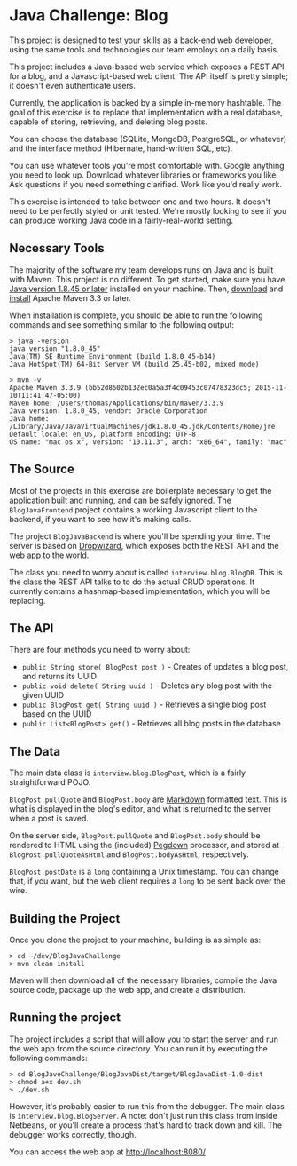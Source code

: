 # Java Challenge: Blog #

This project is designed to test your skills as a back-end web developer,
using the same tools and technologies our team employs on a daily basis.

This project includes a Java-based web service which exposes a REST API for a 
blog, and a Javascript-based web client. The API itself is pretty simple; it 
doesn't even authenticate users. 

Currently, the application is backed by a simple in-memory hashtable. The goal
of this exercise is to replace that implementation with a real database,
capable of storing, retrieving, and deleting blog posts.

You can choose the database (SQLite, MongoDB, PostgreSQL, or whatever) and
the interface method (Hibernate, hand-written SQL, etc).

You can use whatever tools you're most comfortable with. Google anything you
need to look up. Download whatever libraries or frameworks you like. Ask 
questions if you need something clarified. Work like you'd really work.

This exercise is intended to take between one and two hours. It doesn't need
to be perfectly styled or unit tested. We're mostly looking to see if you can 
produce working Java code in a fairly-real-world setting.
    
## Necessary Tools ##

The majority of the software my team develops runs on Java and is built with
Maven. This project is no different. To get started, make sure you have 
[Java version 1.8.45 or later](https://java.com/en/download/) installed on 
your machine. Then, [download](https://maven.apache.org/download.cgi) and
[install](https://maven.apache.org/install.html) Apache Maven 3.3 or later.

When installation is complete, you should be able to run the following 
commands and see something similar to the following output:

```
> java -version
java version "1.8.0_45"
Java(TM) SE Runtime Environment (build 1.8.0_45-b14)
Java HotSpot(TM) 64-Bit Server VM (build 25.45-b02, mixed mode)

> mvn -v
Apache Maven 3.3.9 (bb52d8502b132ec0a5a3f4c09453c07478323dc5; 2015-11-10T11:41:47-05:00)
Maven home: /Users/thomas/Applications/bin/maven/3.3.9
Java version: 1.8.0_45, vendor: Oracle Corporation
Java home: /Library/Java/JavaVirtualMachines/jdk1.8.0_45.jdk/Contents/Home/jre
Default locale: en_US, platform encoding: UTF-8
OS name: "mac os x", version: "10.11.3", arch: "x86_64", family: "mac"
```

## The Source ##

Most of the projects in this exercise are boilerplate necessary to get the 
application built and running, and can be safely ignored. The `BlogJavaFrontend`
project contains a working Javascript client to the backend, if you want to see
how it's making calls.

The project `BlogJavaBackend` is where you'll be spending your time. The server is
based on [Dropwizard](http://www.dropwizard.io/0.9.2/docs/), which exposes both
the REST API and the web app to the world.

The class you need to worry about is called `interview.blog.BlogDB`. This is the
class the REST API talks to to do the actual CRUD operations. It currently 
contains a hashmap-based implementation, which you will be replacing.

## The API ##

There are four methods you need to worry about:

* `public String store( BlogPost post )` - Creates of updates a blog post, and returns its UUID
* `public void delete( String uuid )` - Deletes any blog post with the given UUID
* `public BlogPost get( String uuid )` - Retrieves a single blog post based on the UUID
* `public List<BlogPost> get()` - Retrieves all blog posts in the database

## The Data ##

The main data class is `interview.blog.BlogPost`, which is a fairly 
straightforward POJO.

`BlogPost.pullQuote` and `BlogPost.body` are 
[Markdown](https://daringfireball.net/projects/markdown/) formatted text. This
is what is displayed in the blog's editor, and what is returned to the server
when a post is saved.

On the server side, `BlogPost.pullQuote` and `BlogPost.body` should be rendered
to HTML using the (included) [Pegdown](https://github.com/sirthias/pegdown)
processor, and stored at `BlogPost.pullQuoteAsHtml` and `BlogPost.bodyAsHtml`,
respectively.

`BlogPost.postDate` is a `long` containing a Unix timestamp. You can change that,
if you want, but the web client requires a `long` to be sent back over the wire.


## Building the Project ##

Once you clone the project to your machine, building is as simple as:

```
> cd ~/dev/BlogJavaChallenge
> mvn clean install
```

Maven will then download all of the necessary libraries, compile the Java 
source code, package up the web app, and create a distribution.

## Running the project ##

The project includes a script that will allow you to start the server and
run the web app from the source directory. You can run it by executing the
following commands:

```
> cd BlogJaveChallenge/BlogJavaDist/target/BlogJavaDist-1.0-dist
> chmod a+x dev.sh
> ./dev.sh
```

However, it's probably easier to run this from the debugger. The main class is
`interview.blog.BlogServer`. A note: don't just run this class from inside
Netbeans, or you'll create a process that's hard to track down and kill. The
debugger works correctly, though.

You can access the web app at <http://localhost:8080/>